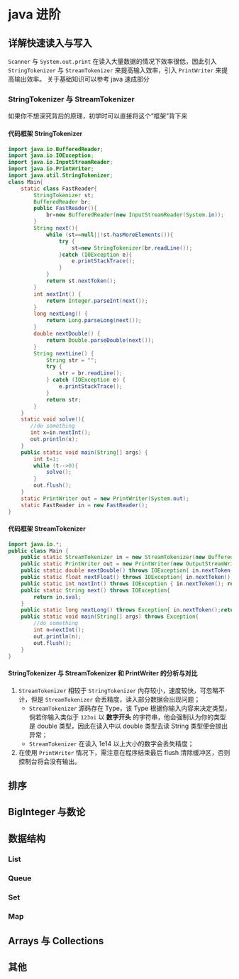 # java 进阶

## 详解快速读入与写入

`Scanner` 与 `System.out.print` 在读入大量数据的情况下效率很低，因此引入 `StringTokenizer` 与 `StreamTokenizer` 来提高输入效率，引入 `PrintWriter` 来提高输出效率。
关于基础知识可以参考 java 速成部分

### StringTokenizer 与 StreamTokenizer

如果你不想深究背后的原理，初学时可以直接将这个“框架”背下来

#### 代码框架 StringTokenizer

```java
import java.io.BufferedReader;
import java.io.IOException;
import java.io.InputStreamReader;
import java.io.PrintWriter;
import java.util.StringTokenizer;
class Main{
    static class FastReader{
        StringTokenizer st;
        BufferedReader br;
        public FastReader(){
            br=new BufferedReader(new InputStreamReader(System.in));
        }
        String next(){
            while (st==null||!st.hasMoreElements()){
                try {
                    st=new StringTokenizer(br.readLine());
                }catch (IOException e){
                    e.printStackTrace();
                }
            }
            return st.nextToken();
        }
        int nextInt() {
            return Integer.parseInt(next());
        }
        long nextLong() {
            return Long.parseLong(next());
        }
        double nextDouble() {
            return Double.parseDouble(next());
        }
        String nextLine() {
            String str = "";
            try {
                str = br.readLine();
            } catch (IOException e) {
                e.printStackTrace();
            }
            return str;
        }
    }
    static void solve(){
       //do something
       int x=in.nextInt();
       out.println(x);
    }
    public static void main(String[] args) {
        int t=1;
        while (t-->0){
            solve();
        }
        out.flush();
    }
    static PrintWriter out = new PrintWriter(System.out);
    static FastReader in = new FastReader();
}
```

#### 代码框架 StreamTokenizer

```java
import java.io.*;
public class Main {
    public static StreamTokenizer in = new StreamTokenizer(new BufferedReader(new InputStreamReader(System.in),32768));
    public static PrintWriter out = new PrintWriter(new OutputStreamWriter(System.out));
    public static double nextDouble() throws IOException{ in.nextToken(); return in.nval; }
    public static float nextFloat() throws IOException{ in.nextToken(); return (float)in.nval; }
    public static int nextInt() throws IOException { in.nextToken(); return (int)in.nval; }
    public static String next() throws IOException{
        return in.sval;
    }
    public static long nextLong() throws Exception{ in.nextToken();return (long)in.nval;}
    public static void main(String[] args) throws Exception{
        //do something
        int n=nextInt();
        out.println(n);
        out.flush();
    }
}
```

#### StringTokenizer 与 StreamTokenizer 和 PrintWriter 的分析与对比

1.  `StreamTokenizer` 相较于 `StringTokenizer` 内存较小，速度较快，可忽略不计，但是 `StreamTokenizer` 会丢精度，读入部分数据会出现问题；
    - `StreamTokenizer` 源码存在 Type，该 Type 根据你输入内容来决定类型，倘若你输入类似于 `123oi` 以 **数字开头** 的字符串，他会强制认为你的类型是 double 类型，因此在读入中以 double 类型去读 String 类型便会抛出异常；
    - `StreamTokenizer` 在读入 1e14 以上大小的数字会丢失精度；
2. 在使用 `PrintWriter` 情况下，需注意在程序结束最后 flush 清除缓冲区，否则控制台将会没有输出。

## 排序

## BigInteger 与数论

## 数据结构

### List

### Queue

### Set

### Map

## Arrays 与 Collections

## 其他
